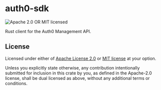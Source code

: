 # auth0-sdk

![Apache 2.0 OR MIT licensed](https://img.shields.io/badge/license-Apache2.0%2FMIT-blue.svg)

Rust client for the Auth0 Management API.

## License

Licensed under either of [Apache License 2.0](LICENSE-APACHE) or [MIT
license](LICENSE-MIT) at your option.

Unless you explicitly state otherwise, any contribution intentionally submitted
for inclusion in this crate by you, as defined in the Apache-2.0 license, shall
be dual licensed as above, without any additional terms or conditions.

